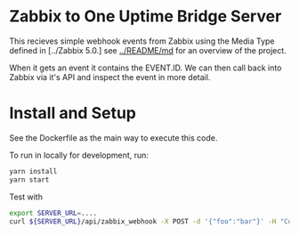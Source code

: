 # Zabbix to One Uptime Bridge Server

This recieves simple webhook events from Zabbix using the Media Type defined in [../Zabbix 5.0.] see [../README/md](../README.md) for an overview of the project. 

When it gets an event it contains the EVENT.ID. We can then call back into Zabbix via it's API
and inspect the event in more detail.

# Install and Setup

See the Dockerfile as the main way to execute this code.

To run in locally for development, run:

```bash
yarn install
yarn start
```

Test with

```bash
export SERVER_URL=....
curl ${SERVER_URL}/api/zabbix_webhook -X POST -d '{"foo":"bar"}' -H "Content-Type: application/json"
```
